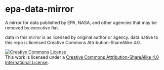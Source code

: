# epa-data-mirror
A mirror for data published by EPA, NASA, and other agencies that may be removed by executive fiat.

data in this mirror is as licensed by original author or agency.
data native to this repo is licensed Creative Commons Attribution-ShareAlike 4.0.

<a rel="license" href="http://creativecommons.org/licenses/by-sa/4.0/"><img alt="Creative Commons License" style="border-width:0" src="https://i.creativecommons.org/l/by-sa/4.0/88x31.png" /></a><br />This work is licensed under a <a rel="license" href="http://creativecommons.org/licenses/by-sa/4.0/">Creative Commons Attribution-ShareAlike 4.0 International License</a>.

